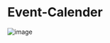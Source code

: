 # Event-Calender
![image](https://github.com/Mahima507/Event-Calender/assets/75236972/7d575301-bc0b-4529-9bd9-378ad1ea20aa)
